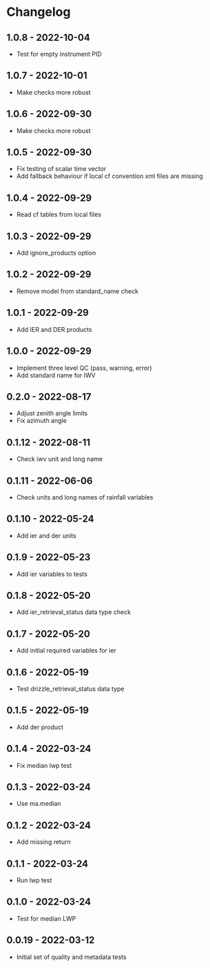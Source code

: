 # Changelog

## 1.0.8 - 2022-10-04

- Test for empty instrument PID

## 1.0.7 - 2022-10-01

- Make checks more robust

## 1.0.6 - 2022-09-30

- Make checks more robust

## 1.0.5 - 2022-09-30

- Fix testing of scalar time vector
- Add fallback behaviour if local cf convention xml files are missing

## 1.0.4 - 2022-09-29

- Read cf tables from local files

## 1.0.3 - 2022-09-29

- Add ignore_products option

## 1.0.2 - 2022-09-29

- Remove model from standard_name check

## 1.0.1 - 2022-09-29

- Add IER and DER products

## 1.0.0 - 2022-09-29

- Implement three level QC (pass, warning, error)
- Add standard name for IWV

## 0.2.0 - 2022-08-17

- Adjust zenith angle limits
- Fix azimuth angle

## 0.1.12 - 2022-08-11

- Check iwv unit and long name

## 0.1.11 - 2022-06-06

- Check units and long names of rainfall variables

## 0.1.10 - 2022-05-24

- Add ier and der units

## 0.1.9 - 2022-05-23

- Add ier variables to tests

## 0.1.8 - 2022-05-20

- Add ier_retrieval_status data type check

## 0.1.7 - 2022-05-20

- Add initial required variables for ier

## 0.1.6 - 2022-05-19

- Test drizzle_retrieval_status data type

## 0.1.5 - 2022-05-19

- Add der product

## 0.1.4 - 2022-03-24

- Fix median lwp test

## 0.1.3 - 2022-03-24

- Use ma.median

## 0.1.2 - 2022-03-24

- Add missing return

## 0.1.1 - 2022-03-24

- Run lwp test

## 0.1.0 - 2022-03-24

- Test for median LWP

## 0.0.19 - 2022-03-12

- Initial set of quality and metadata tests
